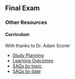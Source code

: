 ## Final Exam

### Other Resources

#### Curriculum

With thanks to Dr. Adam Scorer

- [Study Planning](study_planning.xlsx)
- [Learning Outcomes](learning_outcomes.xlsm)
- [SAQs by topic](saqs_by_topic.xlsm)
- [SAQs by date](saqs_by_date.xslsx)
